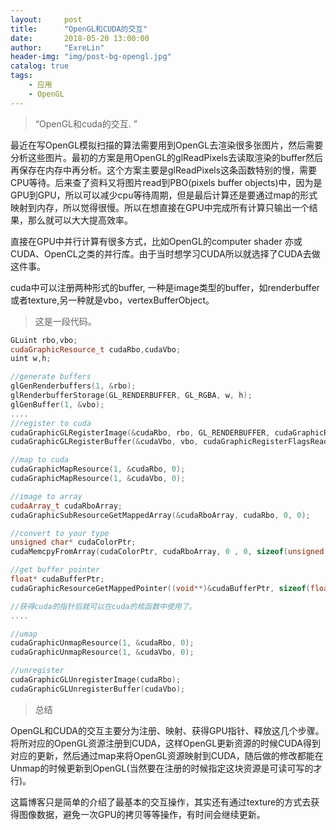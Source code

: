 ```yaml
---
layout:     post
title:      "OpenGL和CUDA的交互"
date:       2018-05-20 13:00:00
author:     "ExreLin"
header-img: "img/post-bg-opengl.jpg"
catalog: true
tags:
    - 应用
    - OpenGL
---
```


>“OpenGL和cuda的交互. ”


最近在写OpenGL模拟扫描的算法需要用到OpenGL去渲染很多张图片，然后需要分析这些图片。最初的方案是用OpenGL的glReadPixels去读取渲染的buffer然后再保存在内存中再分析。这个方案主要是glReadPixels这条函数特别的慢，需要CPU等待。后来查了资料又将图片read到PBO(pixels buffer objects)中，因为是GPU到GPU，所以可以减少cpu等待周期，但是最后计算还是要通过map的形式映射到内存，所以觉得很慢。所以在想直接在GPU中完成所有计算只输出一个结果，那么就可以大大提高效率。<br>

直接在GPU中并行计算有很多方式，比如OpenGL的computer shader 亦或CUDA、OpenCL之类的并行库。由于当时想学习CUDA所以就选择了CUDA去做这件事。<br>


cuda中可以注册两种形式的buffer, 一种是image类型的buffer，如renderbuffer或者texture,另一种就是vbo，vertexBufferObject。<br>

>这是一段代码。

```cpp
GLuint rbo,vbo;
cudaGraphicResource_t cudaRbo,cudaVbo;
uint w,h;

//generate buffers
glGenRenderbuffers(1, &rbo);
glRenderbufferStorage(GL_RENDERBUFFER, GL_RGBA, w, h);
glGenBuffer(1, &vbo);
....
//register to cuda
cudaGraphicGLRegisterImage(&cudaRbo, rbo, GL_RENDERBUFFER, cudaGraphicRegisterFlagsReadOnly);
cudaGraphicGLRegisterBuffer(&cudaVbo, vbo, cudaGraphicRegisterFlagsReadOnly);

//map to cuda
cudaGraphicMapResource(1, &cudaRbo, 0);
cudaGraphicMapResource(1, &cudaVbo, 0);

//image to array
cudaArray_t cudaRboArray;
cudaGraphicSubResourceGetMappedArray(&cudaRboArray, cudaRbo, 0, 0);

//convert to your type
unsigned char* cudaColorPtr;
cudaMemcpyFromArray(cudaColorPtr, cudaRboArray, 0 , 0, sizeof(unsigned char)*w*h*4, cudaMemcpyDeviceToDevice);

//get buffer pointer
float* cudaBufferPtr;
cudaGraphicResourceGetMappedPointer((void**)&cudaBufferPtr, sizeof(float)*3, cudaVbo);//only need three float

//获得cuda的指针后就可以在cuda的核函数中使用了。
....

//umap
cudaGraphicUnmapResource(1, &cudaRbo, 0);
cudaGraphicUnmapResource(1, &cudaVbo, 0);

//unregister
cudaGraphicGLUnregisterImage(cudaRbo);
cudaGraphicGLUnregisterBuffer(cudaVbo);

```


> 总结

OpenGL和CUDA的交互主要分为注册、映射、获得GPU指针、释放这几个步骤。将所对应的OpenGL资源注册到CUDA，这样OpenGL更新资源的时候CUDA得到对应的更新，然后通过map来将OpenGL资源映射到CUDA，随后做的修改都能在Unmap的时候更新到OpenGL(当然要在注册的时候指定这块资源是可读可写的才行)。<br>

这篇博客只是简单的介绍了最基本的交互操作，其实还有通过texture的方式去获得图像数据，避免一次GPU的拷贝等等操作，有时间会继续更新。<br>


